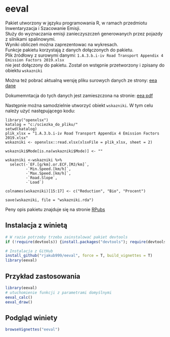 
<!-- README.md is generated from README.Rmd. Please edit that file -->

# eeval

Pakiet utworzony w języku programowania R, w ramach przedmiotu
Inwentaryzacja i Szacowanie Emisji.  
Służy do wyznaczania emisji zanieczyszczeń generowanych przez pojazdy z
silnikami spalinowymi.  
Wyniki obliczeń można zaprezentowac na wykresach.  
Funkcje pakietu korzystają z danych dołączonych do pakietu.  
Plik źródłowy z surowymi danymi: `1.A.3.b.i-iv Road Transport Appendix 4
Emission Factors 2019.xlsx`  
nie jest dołączony do pakietu. Został on wstępnie przetworzony i zpisany
do obiektu `wskazniki`

Można też pobrać aktualną wersję pliku surowych danych ze strony: [eea
dane](https://www.eea.europa.eu/publications/emep-eea-guidebook-2019/part-b-sectoral-guidance-chapters/1-energy/1-a-combustion/road-transport-appendix-4-emission/view)

Dokumemntacja do tych danych jest zamieszczona na stronie: [eea
pdf](https://www.eea.europa.eu/publications/emep-eea-guidebook-2019/part-b-sectoral-guidance-chapters/1-energy/1-a-combustion/1-a-3-b-i/view)

Następnie można samodzielnie utworzyć obiekt `wskazniki`. W tym celu
należy użyć następującego kodu:

    library("openxlsx")
    katalog = "c:/sciezka_do_pliku/"
    setwd(katalog)
    plik_xlsx = "1.A.3.b.i-iv Road Transport Appendix 4 Emission Factors 2019.xlsx"
    wskazniki <- openxlsx::read.xlsx(xlsxFile = plik_xlsx, sheet = 2)
    
    wskazniki$Mode[is.na(wskazniki$Mode)] <- ""
    
    wskazniki <-wskazniki %>% 
      select(-`EF.[g/km].or.ECF.[MJ/km]`,
             -`Min.Speed.[km/h]`,
             -`Max.Speed.[km/h]`,
             -`Road.Slope`,
             -`Load`)
    
    colnames(wskazniki)[15:17] <- c("Reduction", "Bio", "Procent")
    
    save(wskazniki, file = "wskazniki.rda")

Peny opis pakietu znajduje się na stronie
[RPubs](https://rpubs.com/rjakub/eeval_winieta)

## Instalacja z winietą

``` r
# W razie potrzeby trzeba zainstalować pakiet devtools
if (!require(devtools)) {install.packages("devtools"); require(devtools)}

# Instalacja z GitHub
install_github("rjakub999/eeval", force = T, build_vignettes = T)
library(eeval)
```

## Przykład zastosowania

``` r
library(eeval)
# utuchomienie funkcji z parametrami domyślnymi
eeval_calc()
eeval_draw()
```

## Podgląd winiety

``` r
browseVignettes("eeval")
```
